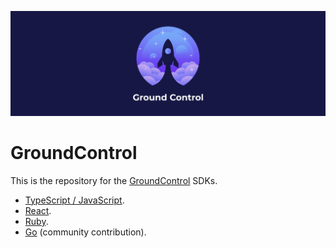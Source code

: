 ![GroundControl](./images/hero.png)

# GroundControl

This is the repository for the [GroundControl](https://groundcontrol.sh/) SDKs.

- [TypeScript / JavaScript](./packages/typescript/README.md).
- [React](./packages/react/README.md).
- [Ruby](./packages/ruby/README.md).
- [Go](https://github.com/robherley/groundcontrol-go) (community contribution).
